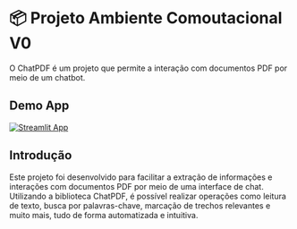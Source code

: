 # 📦 Projeto Ambiente Comoutacional V0

O ChatPDF é um projeto que permite a interação com documentos PDF por meio de um chatbot. 

## Demo App

[![Streamlit App](https://static.streamlit.io/badges/streamlit_badge_black_white.svg)]((https://descbot-uerj.streamlit.app/))

## Introdução

Este projeto foi desenvolvido para facilitar a extração de informações e interações com documentos PDF por meio de uma interface de chat. Utilizando a biblioteca ChatPDF, é possível realizar operações como leitura de texto, busca por palavras-chave, marcação de trechos relevantes e muito mais, tudo de forma automatizada e intuitiva.
